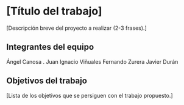 # [Título del trabajo]

[Descripción breve del proyecto a realizar (2-3 frases).]

## Integrantes del equipo

Ángel Canosa .
Juan Ignacio Viñuales 
Fernando Zurera
Javier Durán 

## Objetivos del trabajo

[Lista de los objetivos que se persiguen con el trabajo propuesto.]
